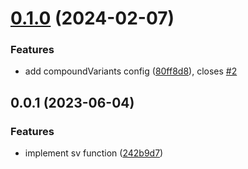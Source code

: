 

# [0.1.0](https://github.com/oktaysenkan/style-variants/compare/v0.0.1...v0.1.0) (2024-02-07)


### Features

* add compoundVariants config ([80ff8d8](https://github.com/oktaysenkan/style-variants/commit/80ff8d87c10af545a996c4445b4f09636cf28f30)), closes [#2](https://github.com/oktaysenkan/style-variants/issues/2)

## 0.0.1 (2023-06-04)


### Features

* implement sv function ([242b9d7](https://github.com/oktaysenkan/style-variants/commit/242b9d7d483fb897e90b040f0d0b52f1f2eb2143))